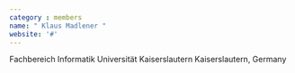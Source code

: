 ```yaml
---
category : members
name: " Klaus Madlener " 
website: '#'
---
```

Fachbereich Informatik
Universität Kaiserslautern
Kaiserslautern, Germany

